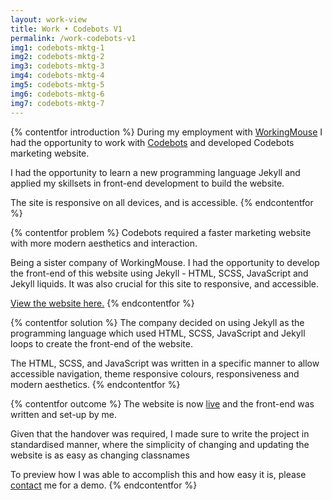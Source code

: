 ```yaml
---
layout: work-view
title: Work • Codebots V1
permalink: /work-codebots-v1
img1: codebots-mktg-1
img2: codebots-mktg-2
img3: codebots-mktg-3
img4: codebots-mktg-4
img5: codebots-mktg-5
img6: codebots-mktg-6
img7: codebots-mktg-7
---
```


{% contentfor introduction %}
During my employment with <a href="/workingmouse" target="_blank">WorkingMouse</a> I had the opportunity to work with <a href="/codebotsmarketing">Codebots</a> and developed Codebots marketing website.

I had the opportunity to learn a new programming language Jekyll and applied my skillsets in front-end development to build the website.

The site is responsive on all devices, and is accessible.
{% endcontentfor %}


{% contentfor problem %}
Codebots required a faster marketing website with more modern aesthetics and interaction.

Being a sister company of WorkingMouse. I had the opportunity to develop the front-end of this website using Jekyll - HTML, SCSS, JavaScript and Jekyll liquids. It was also crucial for this site to responsive, and accessible.

<a href="/codebotsmarketing">View the website here.</a>
{% endcontentfor %}


{% contentfor solution %}
The company decided on using Jekyll as the programming language which used HTML, SCSS, JavaScript and Jekyll loops to create the front-end of the website.

The HTML, SCSS, and JavaScript was written in a specific manner to allow accessible navigation, theme responsive colours, responsiveness and modern aesthetics.
{% endcontentfor %}


{% contentfor outcome %}
The website is now <a href="/codebotsmarketing">live</a> and the front-end was written and set-up by me.

Given that the handover was required, I made sure to write the project in standardised manner, where the simplicity of changing and updating the website is as easy as changing classnames

To preview how I was able to accomplish this and how easy it is, please <a href="#" onclick="toggleContact()">contact</a> me for a demo.
{% endcontentfor %}